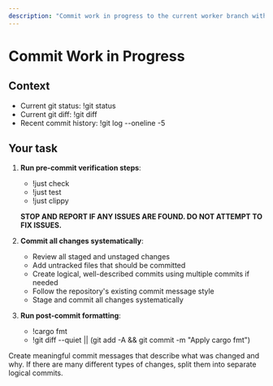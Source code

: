 ```yaml
---
description: "Commit work in progress to the current worker branch with intelligent commit structuring"
---
```


# Commit Work in Progress

## Context
- Current git status: !git status
- Current git diff: !git diff
- Recent commit history: !git log --oneline -5

## Your task

1. **Run pre-commit verification steps**:
   - !just check
   - !just test  
   - !just clippy
   
   **STOP AND REPORT IF ANY ISSUES ARE FOUND. DO NOT ATTEMPT TO FIX ISSUES.**

2. **Commit all changes systematically**:
   - Review all staged and unstaged changes
   - Add untracked files that should be committed
   - Create logical, well-described commits using multiple commits if needed
   - Follow the repository's existing commit message style
   - Stage and commit all changes systematically

3. **Run post-commit formatting**:
   - !cargo fmt
   - !git diff --quiet || (git add -A && git commit -m "Apply cargo fmt")

Create meaningful commit messages that describe what was changed and why. If there are many different types of changes, split them into separate logical commits.